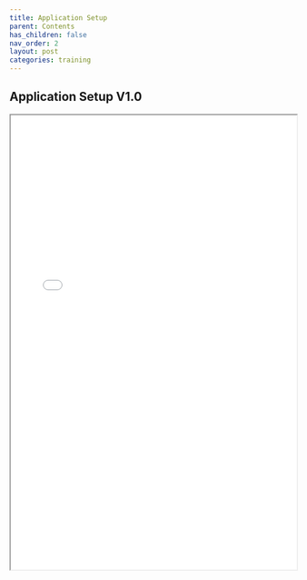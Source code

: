 ```yaml
---
title: Application Setup
parent: Contents
has_children: false
nav_order: 2
layout: post
categories: training
---
```



## Application Setup V1.0


<iframe width="100%" height="800" src="./assets/PETAL - Application Setup V1.0.pdf">



## Youtube video example
{% include youtube.html id="JLMbpiywVxQ" %}